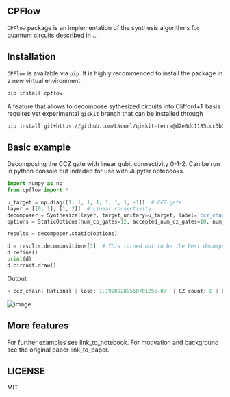 ## CPFlow
`CPFlow` package is an implementation of the synthesis algorithms for quantum circuits described in ...
## Installation
`CPFlow` is available via `pip`.  It is highly recommended to install the package in a new virtual environment.
```sh
pip install cpflow
```
A feature that allows to decompose sythesized circuits into Clifford+T basis requires yet experimental `qiskit` branch that can be installed through
```sh
pip install git+https://github.com/LNoorl/qiskit-terra@d2e0dc1185ccc3b0c9957e3d7d9bc610dede29d4
```
## Basic example
Decomposing the CCZ gate with linear qubit connectivity 0-1-2. Can be run in python console but indeded for use with Jupyter notebooks.

```python
import numpy as np
from cpflow import *

u_target = np.diag([1, 1, 1, 1, 1, 1, 1, -1])  # CCZ gate
layer = [[0, 1], [1, 2]]  # Linear connectivity
decomposer = Synthesize(layer, target_unitary=u_target, label='ccz_chain')
options = StaticOptions(num_cp_gates=12, accepted_num_cz_gates=10, num_samples=10)

results = decomposer.static(options)

d = results.decompositions[3]  # This turned out to be the best decomposition.
d.refine()
print(d)
d.circuit.draw()
```
Output

```python
< ccz_chain| Rational | loss: 1.1920928955078125e-07  | CZ count: 8 | CZ depth: 8  >
```
![image](https://user-images.githubusercontent.com/13020565/163995526-8ff39d97-f34a-4f0f-b723-8bb54803b500.png)


## More features
For further examples see link_to_notebook. For motivation and background see the original paper link_to_paper.

## LICENSE
MIT
